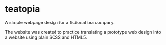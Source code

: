 # teatopia
A simple webpage design for a fictional tea company. 

The website was created to practice translating a prototype web design into a website using plain SCSS and HTML5. 
